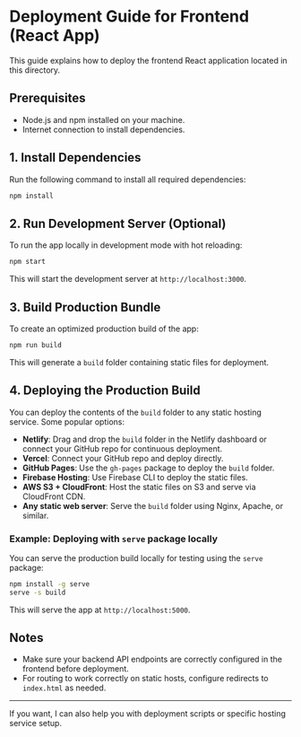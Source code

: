 # Deployment Guide for Frontend (React App)

This guide explains how to deploy the frontend React application located in this directory.

## Prerequisites

- Node.js and npm installed on your machine.
- Internet connection to install dependencies.

## 1. Install Dependencies

Run the following command to install all required dependencies:

```bash
npm install
```

## 2. Run Development Server (Optional)

To run the app locally in development mode with hot reloading:

```bash
npm start
```

This will start the development server at `http://localhost:3000`.

## 3. Build Production Bundle

To create an optimized production build of the app:

```bash
npm run build
```

This will generate a `build` folder containing static files for deployment.

## 4. Deploying the Production Build

You can deploy the contents of the `build` folder to any static hosting service. Some popular options:

- **Netlify**: Drag and drop the `build` folder in the Netlify dashboard or connect your GitHub repo for continuous deployment.
- **Vercel**: Connect your GitHub repo and deploy directly.
- **GitHub Pages**: Use the `gh-pages` package to deploy the `build` folder.
- **Firebase Hosting**: Use Firebase CLI to deploy the static files.
- **AWS S3 + CloudFront**: Host the static files on S3 and serve via CloudFront CDN.
- **Any static web server**: Serve the `build` folder using Nginx, Apache, or similar.

### Example: Deploying with `serve` package locally

You can serve the production build locally for testing using the `serve` package:

```bash
npm install -g serve
serve -s build
```

This will serve the app at `http://localhost:5000`.

## Notes

- Make sure your backend API endpoints are correctly configured in the frontend before deployment.
- For routing to work correctly on static hosts, configure redirects to `index.html` as needed.

---

If you want, I can also help you with deployment scripts or specific hosting service setup.
